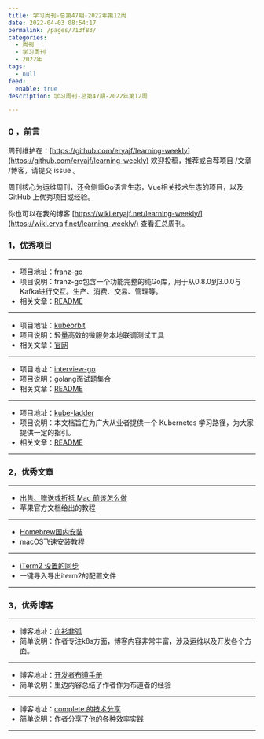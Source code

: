 ```yaml
---
title: 学习周刊-总第47期-2022年第12周
date: 2022-04-03 08:54:17
permalink: /pages/713f83/
categories:
  - 周刊
  - 学习周刊
  - 2022年
tags:
  - null
feed:
  enable: true
description: 学习周刊-总第47期-2022年第12周

---
```


### 0 ，前言

周刊维护在：[https://github.com/eryajf/learning-weekly](https://github.com/eryajf/learning-weekly)  欢迎投稿，推荐或自荐项目 /文章 /博客，请提交 issue 。

周刊核心为运维周刊，还会侧重Go语言生态，Vue相关技术生态的项目，以及 GitHub 上优秀项目或经验。

你也可以在我的博客 [https://wiki.eryajf.net/learning-weekly/](https://wiki.eryajf.net/learning-weekly/) 查看汇总周刊。

### 1，优秀项目

---
- 项目地址：[franz-go](https://github.com/twmb/franz-go)
- 项目说明：franz-go包含一个功能完整的纯Go库，用于从0.8.0到3.0.0与Kafka进行交互。生产、消费、交易、管理等。
- 相关文章：[README](https://github.com/twmb/franz-go#readme)
---
- 项目地址：[kubeorbit](https://github.com/teamcode-inc/kubeorbit)
- 项目说明：轻量高效的微服务本地联调测试工具
- 相关文章：[官网](https://kubeorbit.io/)
---
- 项目地址：[interview-go](https://github.com/lifei6671/interview-go)
- 项目说明：golang面试题集合
- 相关文章：[README](https://github.com/lifei6671/interview-go#readme)
---
- 项目地址：[kube-ladder](https://github.com/caicloud/kube-ladder)
- 项目说明：本文档旨在为广大从业者提供一个 Kubernetes 学习路径，为大家提供一定的指引。
- 相关文章：[README](https://github.com/caicloud/kube-ladder#readme)
---

### 2，优秀文章

---
- [出售、赠送或折抵 Mac 前该怎么做](https://support.apple.com/zh-cn/HT201065)
- 苹果官方文档给出的教程
---
- [Homebrew国内安装](https://brew.idayer.com/)
- macOS飞速安装教程
---
- [iTerm2 设置的同步](https://wayou.github.io/2020/09/15/iTerm2-%E8%AE%BE%E7%BD%AE%E7%9A%84%E5%90%8C%E6%AD%A5/)
- 一键导入导出iterm2的配置文件
---

### 3，优秀博客

---
- 博客地址：[血衫非弧](https://blog.kelu.org)
- 简单说明：作者专注k8s方面，博客内容非常丰富，涉及运维以及开发各个方面。
---
- 博客地址：[开发者布道手册](https://jimmysong.io/developer-advocacy-handbook/)
- 简单说明：里边内容总结了作者作为布道者的经验
---
- 博客地址：[complete 的技术分享](https://tech.codelc.com/)
- 简单说明：作者分享了他的各种效率实践
---